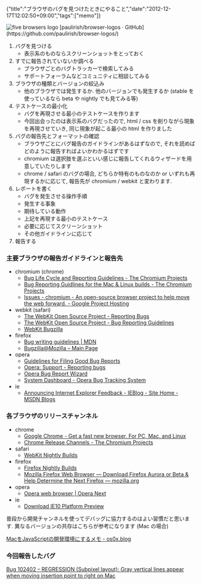 {"title":"ブラウザのバグを見つけたときにやること","date":"2012-12-17T12:02:50+09:00","tags":["memo"]}

<img src="https://raw.github.com/paulirish/browser-logos/master/all-desktop.png" alt="five browsers logo" style="max-width:100%;">
[paulirish/browser-logos · GitHub](https://github.com/paulirish/browser-logos/)

1. バグを見つける
   - 表示系のものならスクリーンショットをとっておく
2. すでに報告されていないか調べる
   - ブラウザごとのバグトラッカーで検索してみる
   - サポートフォーラムなどコミュニティに相談してみる
3. ブラウザの種類とバージョンの絞込み
   - 他のブラウザでは発生するか. 他のバージョンでも発生するか (stable を使っているなら beta や nightly でも見てみる等)
4. テストケースの最小化
   - バグを再現させる最小のテストケースを作ります
   - 今回出会ったのは表示系のバグだったので, html / css を削りながら現象を再現させていき, 同じ現象が起こる最小の html を作りました
5. バグの報告先とフォーマットの確認
   - ブラウザごとにバグ報告のガイドラインがあるはずなので, それを読めばどのように報告すればよいかわかるはずです
   - chromium は選択肢を選ぶといい感じに報告してくれるウィザードを用意していたりします
   - chrome / safari のバグの場合, どちらか特有のものなのか or いずれも再現するかに応じて, 報告先が chromium / webkit と変わります.
6. レポートを書く
   - バグを発生させる操作手順
   - 発生する事象
   - 期待している動作
   - 上記を再現する最小のテストケース
   - 必要に応じてスクリーンショット
   - その他ガイドラインに応じて
7. 報告する

### 主要ブラウザの報告ガイドラインと報告先

- chromium (chrome)
  - [Bug Life Cycle and Reporting Guidelines - The Chromium Projects](http://www.chromium.org/for-testers/bug-reporting-guidelines)
  - [Bug Reporting Guidlines for the Mac & Linux builds - The Chromium Projects](http://www.chromium.org/for-testers/bug-reporting-guidlines-for-the-mac-linux-builds)
  - [Issues - chromium - An open-source browser project to help move the web forward. - Google Project Hosting](https://code.google.com/p/chromium/issues/list)
- webkit (safari)
  - [The WebKit Open Source Project - Reporting Bugs](http://www.webkit.org/quality/reporting.html)
  - [The WebKit Open Source Project - Bug Reporting Guidelines](http://www.webkit.org/quality/bugwriting.html)
  - [WebKit Bugzilla](https://bugs.webkit.org/)
- firefox
  - [Bug writing guidelines \| MDN](https://developer.mozilla.org/en/docs/Bug_writing_guidelines)
  - [Bugzilla@Mozilla – Main Page](https://bugzilla.mozilla.org/)
- opera
  - [Guidelines for Filing Good Bug Reports](http://www.opera.com/support/bugs/guidelines/)
  - [Opera: Support - Reporting bugs](http://www.opera.com/support/bugs/)
  - [Opera Bug Report Wizard](https://bugs.opera.com/wizard/)
  - [System Dashboard - Opera Bug Tracking System](https://bugs.opera.com/secure/Dashboard.jspa)
- ie
  - [Announcing Internet Explorer Feedback - IEBlog - Site Home - MSDN Blogs](http://blogs.msdn.com/b/ie/archive/2006/03/24/announcing-internet-explorer-feedback.aspx)

### 各ブラウザのリリースチャンネル

- chrome
  - [Google Chrome - Get a fast new browser. For PC, Mac, and Linux](https://tools.google.com/dlpage/chromesxs/)
  - [Chrome Release Channels - The Chromium Projects](http://www.chromium.org/getting-involved/dev-channel)
- safari
  - [WebKit Nightly Builds](http://nightly.webkit.org/)
- firefox
  - [Firefox Nightly Builds](http://nightly.mozilla.org/)
  - [Mozilla Firefox Web Browser — Download Firefox Aurora or Beta & Help Determine the Next Firefox — mozilla.org](http://www.mozilla.org/en-US/firefox/channel/)
- opera
  - [Opera web browser \| Opera Next](http://www.opera.com/browser/next/)
- ie
  - [Download IE10 Platform Preview](http://ie.microsoft.com/testdrive/Info/Downloads/Default.html)

普段から開発チャンネルを使ってデバッグに協力するのはよい習慣だと思います. 異なるバージョンの共存はこちらが参考になります (Mac の場合)

[MacをJavaScriptの開発環境にするメモ - os0x.blog](http://os0x.hatenablog.com/entry/20110101/1293831128)

### 今回報告したバグ

[Bug 102402 – REGRESSION (Subpixel layout): Gray vertical lines appear when moving insertion point to right on Mac](https://bugs.webkit.org/show_bug.cgi?id=102402)
